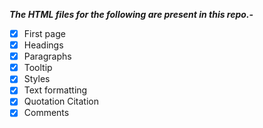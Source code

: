 ***The HTML files for the following are present in this repo.-***  

- [x] First page
- [x] Headings
- [x] Paragraphs
- [x] Tooltip
- [x] Styles
- [x] Text formatting
- [x] Quotation Citation
- [x] Comments
